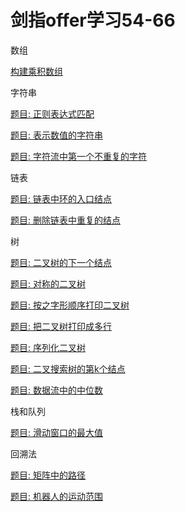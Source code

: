 剑指offer学习54-66
====
数组

[构建乘积数组](https://github.com/Cyhui/algorithm/blob/master/src/%E5%89%91%E6%8C%87offer/ch/Test51.java)

字符串

[题目: 正则表达式匹配](https://github.com/Cyhui/algorithm/blob/master/src/%E5%89%91%E6%8C%87offer/ch/Test52.java)

[题目: 表示数值的字符串](https://github.com/Cyhui/algorithm/blob/master/src/%E5%89%91%E6%8C%87offer/ch/Test53.java)

[题目: 字符流中第一个不重复的字符](https://github.com/Cyhui/algorithm/blob/master/src/%E5%89%91%E6%8C%87offer/ch/Test54.java)

链表

[题目: 链表中环的入口结点](https://github.com/Cyhui/algorithm/blob/master/src/%E5%89%91%E6%8C%87offer/ch/Test55.java)

[题目: 删除链表中重复的结点](https://github.com/Cyhui/algorithm/blob/master/src/%E5%89%91%E6%8C%87offer/ch/Test56.java)

树

[题目: 二叉树的下一个结点](https://github.com/Cyhui/algorithm/blob/master/src/%E5%89%91%E6%8C%87offer/ch/Test57.java)

[题目: 对称的二叉树](https://github.com/Cyhui/algorithm/blob/master/src/%E5%89%91%E6%8C%87offer/ch/Test58.java)

[题目: 按之字形顺序打印二叉树](https://github.com/Cyhui/algorithm/blob/master/src/%E5%89%91%E6%8C%87offer/ch/Test59.java)

[题目: 把二叉树打印成多行](https://github.com/Cyhui/algorithm/blob/master/src/%E5%89%91%E6%8C%87offer/ch/Test60.java)

[题目: 序列化二叉树](https://github.com/Cyhui/algorithm/blob/master/src/%E5%89%91%E6%8C%87offer/ch/Test61.java)

[题目: 二叉搜索树的第k个结点](https://github.com/Cyhui/algorithm/blob/master/src/%E5%89%91%E6%8C%87offer/ch/Test62.java)

[题目: 数据流中的中位数](https://github.com/Cyhui/algorithm/blob/master/src/%E5%89%91%E6%8C%87offer/ch/Test63.java)

栈和队列

[题目: 滑动窗口的最大值](https://github.com/Cyhui/algorithm/blob/master/src/%E5%89%91%E6%8C%87offer/ch/Test64.java)

回溯法

[题目: 矩阵中的路径](https://github.com/Cyhui/algorithm/blob/master/src/%E5%89%91%E6%8C%87offer/ch/Test65.java)

[题目: 机器人的运动范围](https://github.com/Cyhui/algorithm/blob/master/src/%E5%89%91%E6%8C%87offer/ch/Test66.java)
